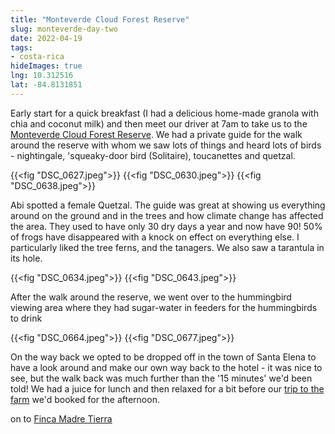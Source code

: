 ```yaml
---
title: "Monteverde Cloud Forest Reserve"
slug: monteverde-day-two
date: 2022-04-19
tags: 
- costa-rica
hideImages: true
lng: 10.312516
lat: -84.8131851
---
```



Early start for a quick breakfast (I had a delicious home-made granola with chia and coconut milk) and then meet our driver at 7am to take us to the [Monteverde Cloud Forest Reserve](https://cloudforestmonteverde.com). We had a private guide for the walk around the reserve with whom we saw lots of things and heard lots of birds - nightingale, 'squeaky-door bird (Solitaire), toucanettes and quetzal.  

{{<fig "DSC_0627.jpeg">}}
{{<fig "DSC_0630.jpeg">}}
{{<fig "DSC_0638.jpeg">}}

Abi spotted a female Quetzal.  The guide was great at showing us everything around on the ground and in the trees and how climate change has affected the area.  They used to have only 30 dry days a year and now have 90!  50% of frogs have disappeared with a knock on effect on everything else. I particularly liked the tree ferns, and the tanagers.  We also saw a tarantula in its hole. 

{{<fig "DSC_0634.jpeg">}}
{{<fig "DSC_0643.jpeg">}}


After the walk around the reserve, we went over to the hummingbird viewing area where they had sugar-water in feeders for the hummingbirds to drink

{{<fig "DSC_0664.jpeg">}}
{{<fig "DSC_0677.jpeg">}}

On the way back we opted to be dropped off in the town of Santa Elena to have a look around and make our own way back to the hotel - it was nice to see, but the walk back was much further than the '15 minutes' we'd been told! We had a juice for lunch and then relaxed for a bit before our [trip to the farm](/blog/2022/finca-madre-tierra) we'd booked for the afternoon. 


<i class="fa fa-arrow-right"></i> on to <a href="/blog/2022/finca-madre-tierra">Finca Madre Tierra</a>
